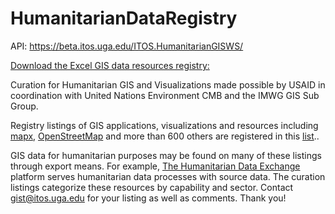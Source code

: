 # HumanitarianDataRegistry
API: https://beta.itos.uga.edu/ITOS.HumanitarianGISWS/ 

[Download the Excel GIS data resources registry:](https://beta.itos.uga.edu/ITOS.HumanitarianGISWS/api/RegistryItems/ExcelFile)

Curation for Humanitarian GIS and Visualizations made possible by USAID in coordination with United Nations Environment CMB and the IMWG GIS Sub Group.  

Registry listings of GIS applications, visualizations and resources including [mapx](https://app.mapx.org/), [OpenStreetMap](https://www.openstreetmap.org) and more than 600 others are registered in this [list](https://github.com/UGA-ITOSHumanitarianGIS/HumanitarianDataRegistry/blob/master/Data/GIS%20Data%20Repositories.xlsx).. 

GIS data for humanitarian purposes may be found on many of these listings through export means. For example, [The Humanitarian Data Exchange](https://data.humdata.org) platform serves humanitarian data processes with source data. The curation listings categorize these resources by capability and sector. Contact gist@itos.uga.edu for your listing as well as comments. Thank you!

